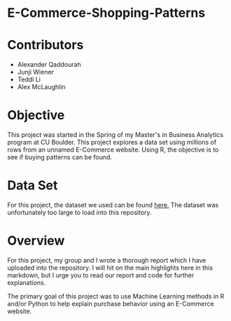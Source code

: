 # E-Commerce-Shopping-Patterns

# Contributors
* Alexander Qaddourah
* Junji Wiener
* Teddi Li
* Alex McLaughlin

# Objective
This project was started in the Spring of my Master's in Business Analytics program at CU Boulder. This project explores a data set using millions of rows from an unnamed E-Commerce website. Using R, the objective is to see if buying patterns can be found.

# Data Set
For this project, the dataset we used can be found [here.](https://www.kaggle.com/mkechinov/ecommerce-behavior-data-from-multi-category-store) The dataset was unfortunately too large to load into this repository. 

# Overview
For this project, my group and I wrote a thorough report which I have uploaded into the repository. I will hit on the main highlights here in this markdown, but I urge you to read our report and code for further explanations. 

The primary goal of this project was to use Machine Learning methods in R and/or Python to help explain purchase behavior using an E-Commerce website.  
